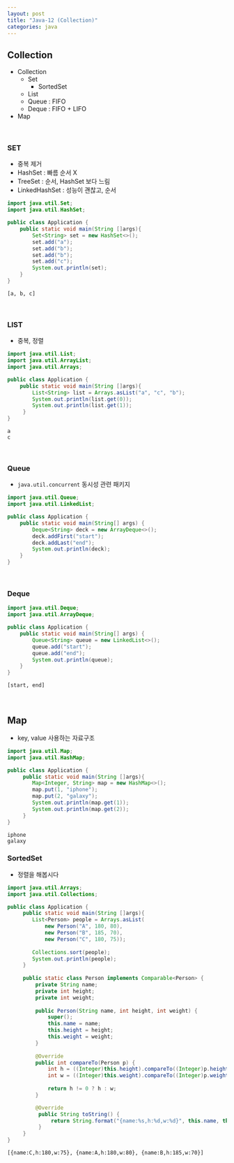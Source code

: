 ```yaml
---
layout: post  
title: "Java-12 (Collection)"  
categories: java
---
```


## Collection

- Collection
    - Set
        - SortedSet
    - List
    - Queue : FIFO
    - Deque : FIFO + LIFO
- Map

<br/>
    
### SET 

- 중복 제거
- HashSet : 빠름 순서 X
- TreeSet : 순서, HashSet 보다 느림 
- LinkedHashSet : 성능이 괜찮고, 순서

```java
import java.util.Set;
import java.util.HashSet;

public class Application {
    public static void main(String []args){
        Set<String> set = new HashSet<>();
        set.add("a");
        set.add("b");
        set.add("b");
        set.add("c");
        System.out.println(set);
    }
}
```
```
[a, b, c]
```

<br/>

### LIST 

- 중복, 정렬

```java
import java.util.List;
import java.util.ArrayList;
import java.util.Arrays;

public class Application {
    public static void main(String []args){
        List<String> list = Arrays.asList("a", "c", "b");
        System.out.println(list.get(0));
        System.out.println(list.get(1));
     }
}
```
```
a
c
```

<br/>

### Queue 

- `java.util.concurrent` 동시성 관련 패키지

```java
import java.util.Queue;
import java.util.LinkedList;

public class Application {
    public static void main(String[] args) {
        Deque<String> deck = new ArrayDeque<>();
        deck.addFirst("start");
        deck.addLast("end");
        System.out.println(deck);
    }
}
```

<br/>
 
### Deque

```java
import java.util.Deque;
import java.util.ArrayDeque;

public class Application {
    public static void main(String[] args) {
        Queue<String> queue = new LinkedList<>();
        queue.add("start");
        queue.add("end");
        System.out.println(queue);
    }
}
```
```
[start, end]
```

<br/>

## Map 

- key, value 사용하는 자료구조 

```java
import java.util.Map;
import java.util.HashMap;

public class Application {
     public static void main(String []args){
        Map<Integer, String> map = new HashMap<>();
        map.put(1, "iphone");
        map.put(2, "galaxy");
        System.out.println(map.get(1));
        System.out.println(map.get(2));
     }
}
```
```
iphone
galaxy
```

### SortedSet 

- 정렬을 해봅시다 

```java
import java.util.Arrays;
import java.util.Collections;

public class Application {
     public static void main(String []args){
        List<Person> people = Arrays.asList(
            new Person("A", 180, 80), 
            new Person("B", 185, 70), 
            new Person("C", 180, 75));
        
        Collections.sort(people);
        System.out.println(people);
     }
     
     public static class Person implements Comparable<Person> {
         private String name;
         private int height;
         private int weight;
         
         public Person(String name, int height, int weight) {
             super();
             this.name = name;
             this.height = height;
             this.weight = weight;
         }
         
         @Override
         public int compareTo(Person p) {
             int h = ((Integer)this.height).compareTo((Integer)p.height);
             int w = ((Integer)this.weight).compareTo((Integer)p.weight);
             
             return h != 0 ? h : w;
         }

         @Override
          public String toString() {
              return String.format("{name:%s,h:%d,w:%d}", this.name, this.height, this.weight);
          }
     }
}
```
```
[{name:C,h:180,w:75}, {name:A,h:180,w:80}, {name:B,h:185,w:70}]
```
